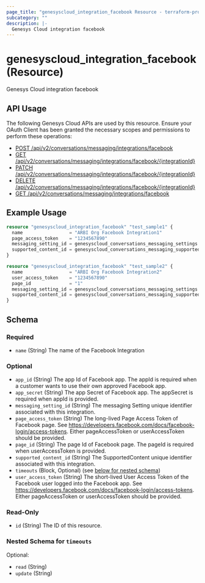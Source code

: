 ```yaml
---
page_title: "genesyscloud_integration_facebook Resource - terraform-provider-genesyscloud"
subcategory: ""
description: |-
  Genesys Cloud integration facebook
---
```

# genesyscloud_integration_facebook (Resource)

Genesys Cloud integration facebook

## API Usage
The following Genesys Cloud APIs are used by this resource. Ensure your OAuth Client has been granted the necessary scopes and permissions to perform these operations:

* [POST /api/v2/conversations/messaging/integrations/facebook](https://developer.genesys.cloud/devapps/api-explorer#post-api-v2-conversations-messaging-integrations-facebook)
* [GET /api/v2/conversations/messaging/integrations/facebook/{integrationId}](https://developer.genesys.cloud/devapps/api-explorer#get-api-v2-conversations-messaging-integrations-facebook--integrationId-)
* [PATCH /api/v2/conversations/messaging/integrations/facebook/{integrationId}](https://developer.genesys.cloud/devapps/api-explorer#patch-api-v2-conversations-messaging-integrations-facebook--integrationId-)
* [DELETE /api/v2/conversations/messaging/integrations/facebook/{integrationId}](https://developer.genesys.cloud/devapps/api-explorer#delete-api-v2-conversations-messaging-integrations-facebook--integrationId-)
* [GET /api/v2/conversations/messaging/integrations/facebook](https://developer.genesys.cloud/devapps/api-explorer#get-api-v2-conversations-messaging-integrations-facebook)



## Example Usage

```terraform
resource "genesyscloud_integration_facebook" "test_sample1" {
  name                 = "ARBI Org Facebook Integration1"
  page_access_token    = "1234567890"
  messaging_setting_id = genesyscloud_conversations_messaging_settings.example-messaging-settings.id
  supported_content_id = genesyscloud_conversations_messaging_supportedcontent.supported_content.id
}

resource "genesyscloud_integration_facebook" "test_sample2" {
  name                 = "ARBI Org Facebook Integration2"
  user_access_token    = "1234567890"
  page_id              = "1"
  messaging_setting_id = genesyscloud_conversations_messaging_settings.example-messaging-settings.id
  supported_content_id = genesyscloud_conversations_messaging_supportedcontent.supported_content.id
}
```

<!-- schema generated by tfplugindocs -->
## Schema

### Required

- `name` (String) The name of the Facebook Integration

### Optional

- `app_id` (String) The app Id of Facebook app. The appId is required when a customer wants to use their own approved Facebook app.
- `app_secret` (String) The app Secret of Facebook app. The appSecret is required when appId is provided.
- `messaging_setting_id` (String) The messaging Setting unique identifier associated with this integration.
- `page_access_token` (String) The long-lived Page Access Token of Facebook page.
			See https://developers.facebook.com/docs/facebook-login/access-tokens.
			Either pageAccessToken or userAccessToken should be provided.
- `page_id` (String) The page Id of Facebook page. The pageId is required when userAccessToken is provided.
- `supported_content_id` (String) The SupportedContent unique identifier associated with this integration.
- `timeouts` (Block, Optional) (see [below for nested schema](#nestedblock--timeouts))
- `user_access_token` (String) The short-lived User Access Token of the Facebook user logged into the Facebook app.
			See https://developers.facebook.com/docs/facebook-login/access-tokens.
			Either pageAccessToken or userAccessToken should be provided.

### Read-Only

- `id` (String) The ID of this resource.

<a id="nestedblock--timeouts"></a>
### Nested Schema for `timeouts`

Optional:

- `read` (String)
- `update` (String)


